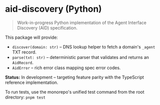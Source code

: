 # aid-discovery (Python)

> Work-in-progress Python implementation of the Agent Interface Discovery (AID) specification.

This package will provide:

- `discover(domain: str)` – DNS lookup helper to fetch a domain's `_agent` TXT record.
- `parse(txt: str)` – deterministic parser that validates and returns an `AidRecord`.
- `AidError` – rich error class mapping spec error codes.

**Status:** In development – targeting feature parity with the TypeScript reference implementation.

To run tests, use the monorepo's unified test command from the root directory:
`pnpm test`
